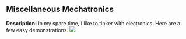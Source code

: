 ## Miscellaneous Mechatronics

**Description:** In my spare time, I like to tinker with electronics. Here are a few easy demonstrations.
<img src="images/mario.mp4"></a>






